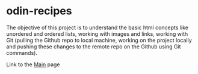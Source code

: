# odin-recipes
The objective of this project is to understand the basic html concepts like unordered and ordered lists, working with images and links, working with Git (pulling the Github repo to local machine, working on the project locally and pushing these changes to the remote repo on the Github using Git commands).

<div>Link to the <a href="https://akhildasari301.github.io/odin-recipes/">Main</a> page</div>